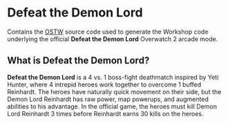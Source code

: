 # Defeat the Demon Lord
Contains the [OSTW](https://github.com/ItsDeltin/Overwatch-Script-To-Workshop) source code used to generate the Workshop code underlying the official **Defeat the Demon Lord** Overwatch 2 arcade mode.

## What is Defeat the Demon Lord?
**Defeat the Demon Lord** is a 4 vs. 1 boss-fight deathmatch inspired by Yeti Hunter, where 4 intrepid heroes work together to overcome 1 buffed Reinhardt. The heroes have naturally quick movement on their side, but the Demon Lord Reinhardt has raw power, map powerups, and augmented abilities to his advantage. In the official game, the heroes must kill Demon Lord Reinhardt 3 times before Reinhardt earns 30 kills on the heroes.
